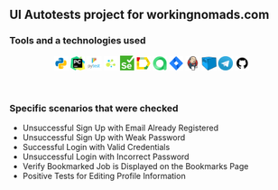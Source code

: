 ## UI Autotests project for workingnomads.com
### Tools and a technologies used
<p  align="center">
<code><img width="5%" title="Python" src="images/python.png"></code>
<code><img width="5%" title="Pycharm" src="images/pycharm.png"></code>
<code><img width="5%" title="Pytest" src="images/pytest.png"></code>
<code><img width="5%" title="Selene" src="images/selene.png"></code>
<code><img width="5%" title="Selenium" src="images/selenium.png"></code>
<code><img width="5%" title="Allure Report" src="images/allure_report.png"></code>
<code><img width="5%" title="Allure TestOps" src="images/allure_testops.png"></code>
<code><img width="5%" title="Jira" src="images/jira.png"></code>
<code><img width="5%" title="Jenkins" src="images/jenkins.png"></code>
<code><img width="5%" title="Selenoid" src="images/selenoid.png"></code>
<code><img width="5%" title="Telegram Bot" src="images/tg.png"></code>
<code><img width="5%" title="GitHub" src="images/github.png"></code>
</p>
<br> 

### Specific scenarios that were checked
* Unsuccessful Sign Up with Email Already Registered
* Unsuccessful Sign Up with Weak Password
* Successful Login with Valid Credentials
* Unsuccessful Login with Incorrect Password
* Verify Bookmarked Job is Displayed on the Bookmarks Page
* Positive Tests for Editing Profile Information
<br>